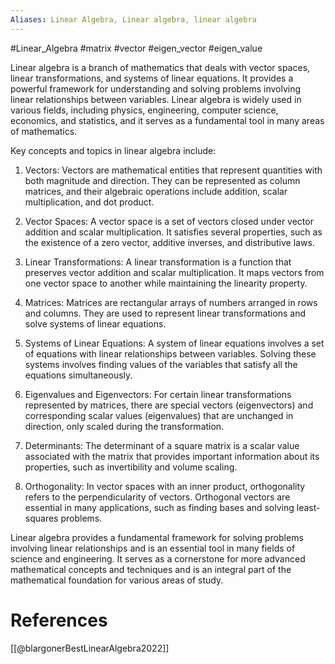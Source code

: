 ```yaml
---
Aliases: Linear Algebra, Linear algebra, linear algebra
---
```


#Linear_Algebra #matrix #vector #eigen_vector #eigen_value

Linear algebra is a branch of mathematics that deals with vector spaces, linear transformations, and systems of linear equations. It provides a powerful framework for understanding and solving problems involving linear relationships between variables. Linear algebra is widely used in various fields, including physics, engineering, computer science, economics, and statistics, and it serves as a fundamental tool in many areas of mathematics.

Key concepts and topics in linear algebra include:

1. Vectors: Vectors are mathematical entities that represent quantities with both magnitude and direction. They can be represented as column matrices, and their algebraic operations include addition, scalar multiplication, and dot product.

2. Vector Spaces: A vector space is a set of vectors closed under vector addition and scalar multiplication. It satisfies several properties, such as the existence of a zero vector, additive inverses, and distributive laws.

3. Linear Transformations: A linear transformation is a function that preserves vector addition and scalar multiplication. It maps vectors from one vector space to another while maintaining the linearity property.

4. Matrices: Matrices are rectangular arrays of numbers arranged in rows and columns. They are used to represent linear transformations and solve systems of linear equations.

5. Systems of Linear Equations: A system of linear equations involves a set of equations with linear relationships between variables. Solving these systems involves finding values of the variables that satisfy all the equations simultaneously.

6. Eigenvalues and Eigenvectors: For certain linear transformations represented by matrices, there are special vectors (eigenvectors) and corresponding scalar values (eigenvalues) that are unchanged in direction, only scaled during the transformation.

7. Determinants: The determinant of a square matrix is a scalar value associated with the matrix that provides important information about its properties, such as invertibility and volume scaling.

8. Orthogonality: In vector spaces with an inner product, orthogonality refers to the perpendicularity of vectors. Orthogonal vectors are essential in many applications, such as finding bases and solving least-squares problems.

Linear algebra provides a fundamental framework for solving problems involving linear relationships and is an essential tool in many fields of science and engineering. It serves as a cornerstone for more advanced mathematical concepts and techniques and is an integral part of the mathematical foundation for various areas of study.

# References

[[@blargonerBestLinearAlgebra2022]]